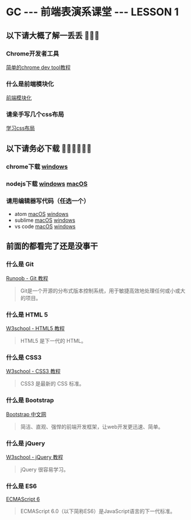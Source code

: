 # GC --- 前端表演系课堂 --- LESSON 1



## 以下请大概了解一丢丢 🙏🙏🙏

### Chrome开发者工具

[简单的chrome dev tool教程](https://segmentfault.com/a/1190000000683599)

### 什么是前端模块化

[前端模块化](http://www.cnblogs.com/dolphinX/p/4381855.html)

### 请亲手写几个css布局

[学习css布局](http://zh.learnlayout.com)



## 以下请务必下载 🙏🙏🙏🙏🙏🙏

### chrome下载 [windows](http://rj.baidu.com/soft/detail/14744.html) 

### nodejs下载 [windows](http://noddl-10037215.cos.myqcloud.com/node-v6.8.1-x86.msi) [macOS](http://noddl-10037215.cos.myqcloud.com/node-v6.8.1.pkg)  

### 请用编辑器写代码（任选一个）

- atom [macOS](https://atom.io/download/mac) [windows](https://github.com/atom/atom/releases/download/v1.10.2/atom-windows.zip)
- sublime [macOS](https://download.sublimetext.com/Sublime%20Text%20Build%203126.dmg) [windows](https://download.sublimetext.com/Sublime%20Text%20Build%203126%20x64%20Setup.exe)
- vs code [macOS](https://go.microsoft.com/fwlink/?LinkID=620882) [windows](https://go.microsoft.com/fwlink/?LinkID=620882)



## 前面的都看完了还是没事干

### 什么是 Git

[Runoob - Git 教程](http://www.runoob.com/git/git-tutorial.html)

> Git是一个开源的分布式版本控制系统，用于敏捷高效地处理任何或小或大的项目。

### 什么是 HTML 5

[W3school - HTML5 教程](http://www.w3school.com.cn/html5/index.asp)

> HTML5 是下一代的 HTML。

### 什么是 CSS3

[W3school - CSS3 教程](http://www.w3school.com.cn/CSS3/index.asp)

> CSS3 是最新的 CSS 标准。

### 什么是 Bootstrap

[Bootstrap 中文网](http://www.bootcss.com/)

> 简洁、直观、强悍的前端开发框架，让web开发更迅速、简单。

### 什么是 jQuery

[W3school - jQuery 教程](http://www.w3school.com.cn/jquery/index.asp)

> jQuery 很容易学习。

### 什么是 ES6

[ECMAScript 6](http://es6.ruanyifeng.com/)

> ECMAScript 6.0（以下简称ES6）是JavaScript语言的下一代标准。